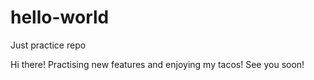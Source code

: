 # hello-world
Just practice repo

Hi there! Practising new features and enjoying my tacos! See you soon!
